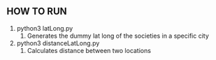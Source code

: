## HOW TO RUN
1. python3 latLong.py
   1. Generates the dummy lat long of the societies in a specific city
2. python3 distanceLatLong.py
   1. Calculates distance between two locations
